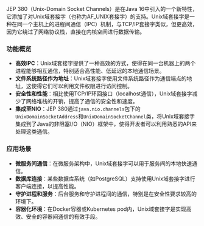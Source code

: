 JEP 380（Unix-Domain Socket Channels）是在Java 16中引入的一个新特性，它添加了对Unix域套接字（也称为AF_UNIX套接字）的支持。Unix域套接字是一种在同一个主机上的进程间通信（IPC）机制，与TCP/IP套接字类似，但更高效，因为它绕过了网络协议栈，直接在内核空间进行数据传输。

### 功能概览

- **高效IPC**：Unix域套接字提供了一种高效的方式，使得在同一台机器上的两个进程能够相互通信，特别适合高性能、低延迟的本地通信场景。
- **文件系统路径作为地址**：Unix域套接字使用文件系统路径作为通信端点的地址，这使得它们可以利用文件权限进行访问控制。
- **安全性和性能**：相比使用TCP/IP环回接口（localhost通信），Unix域套接字减少了网络堆栈的开销，提高了通信的安全性和速度。
- **集成至NIO**：JEP 380通过`java.nio.channels`包下的`UnixDomainSocketAddress`和`UnixDomainSocketChannel`类，将Unix域套接字集成到了Java的非阻塞I/O（NIO）框架中，使得开发者可以利用熟悉的API来处理这类通信。

### 应用场景

- **微服务间通信**：在微服务架构中，Unix域套接字可以用于服务间的本地快速通信。
- **数据库连接**：某些数据库系统（如PostgreSQL）支持使用Unix域套接字进行客户端连接，以提高性能。
- **守护进程和服务**：后台服务和守护进程间的通信，特别是在安全性要求较高的环境下。
- **容器化环境**：在Docker容器或Kubernetes pod内，Unix域套接字是实现高效、安全的容器间通信的有效手段。